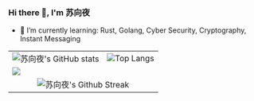 ### Hi there 👋, I'm 苏向夜

- 🌱 I’m currently learning: Rust, Golang, Cyber Security, Cryptography, Instant Messaging

<table>
  <tr>
    <td>
      <img src="https://github-readme-stats.vercel.app/api?username=fu050409&show_icons=true&theme=tokyonight&count_private=true" alt="苏向夜's GitHub stats" />
    </td>
    <td>
      <img src="https://github-readme-stats.vercel.app/api/top-langs/?username=fu050409&langs_count=4&theme=tokyonight" alt="Top Langs" />
    </td>
  </tr>
  <tr>
    <td colspan=2>
      <img src="https://github-profile-summary-cards.vercel.app/api/cards/profile-details?username=fu050409&theme=tokyonight">
    </td>
  </tr>
  <tr>
    <td colspan=2 align="center">
      <img src="https://github-readme-streak-stats.herokuapp.com/?user=fu050409&theme=tokyonight" alt="苏向夜's Github Streak">
    </td>
  </tr>
</table>
